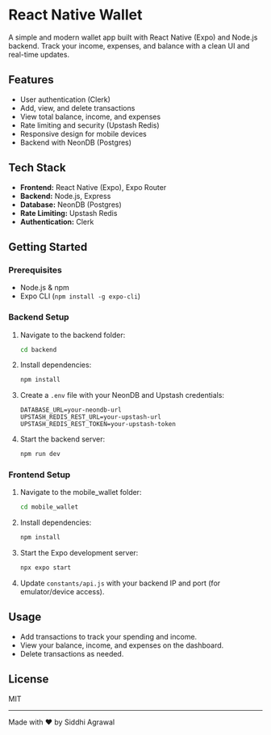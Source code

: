 # React Native Wallet

A simple and modern wallet app built with React Native (Expo) and Node.js backend. Track your income, expenses, and balance with a clean UI and real-time updates.

## Features
- User authentication (Clerk)
- Add, view, and delete transactions
- View total balance, income, and expenses
- Rate limiting and security (Upstash Redis)
- Responsive design for mobile devices
- Backend with NeonDB (Postgres)

## Tech Stack
- **Frontend:** React Native (Expo), Expo Router
- **Backend:** Node.js, Express
- **Database:** NeonDB (Postgres)
- **Rate Limiting:** Upstash Redis
- **Authentication:** Clerk

## Getting Started

### Prerequisites
- Node.js & npm
- Expo CLI (`npm install -g expo-cli`)

### Backend Setup
1. Navigate to the backend folder:
   ```sh
   cd backend
   ```
2. Install dependencies:
   ```sh
   npm install
   ```
3. Create a `.env` file with your NeonDB and Upstash credentials:
   ```env
   DATABASE_URL=your-neondb-url
   UPSTASH_REDIS_REST_URL=your-upstash-url
   UPSTASH_REDIS_REST_TOKEN=your-upstash-token
   ```
4. Start the backend server:
   ```sh
   npm run dev
   ```

### Frontend Setup
1. Navigate to the mobile_wallet folder:
   ```sh
   cd mobile_wallet
   ```
2. Install dependencies:
   ```sh
   npm install
   ```
3. Start the Expo development server:
   ```sh
   npx expo start
   ```
4. Update `constants/api.js` with your backend IP and port (for emulator/device access).

## Usage
- Add transactions to track your spending and income.
- View your balance, income, and expenses on the dashboard.
- Delete transactions as needed.


## License
MIT

---
Made with ❤️ by Siddhi Agrawal
